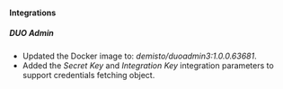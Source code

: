 
#### Integrations

##### DUO Admin
- Updated the Docker image to: *demisto/duoadmin3:1.0.0.63681*.
- Added the *Secret Key* and *Integration Key* integration parameters to support credentials fetching object.
